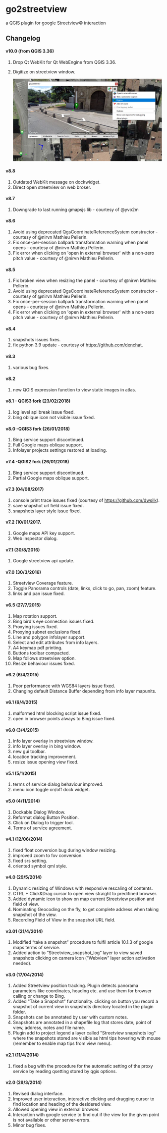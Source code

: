 # go2streetview

a QGIS plugin for google Streetview© interaction

## Changelog

#### v10.0 (from QGIS 3.36)

1. Drop Qt WebKit for Qt WebEngine from QGIS 3.36.

2. Digitize on streetview window.

   ![](docs/digitizeOnSV.jpg)

#### v8.8

1. Outdated WebKit message on dockwidget.
2. Direct open streetview on web broser.

#### v8.7

1. Downgrade to last running gmapsjs lib - courtesy of @yvo2m

#### v8.6

1. Avoid using deprecated QgsCoordinateReferenceSystem constructor - courtesy of @nirvn Mathieu Pellerin.
2. Fix once-per-session ballpark transformation warning when panel opens - courtesy of @nirvn Mathieu Pellerin.
3. Fix error when clicking on 'open in external browser' with a non-zero pitch value - courtesy of @nirvn Mathieu Pellerin.

#### v8.5

1. Fix broken view when resizing the panel - courtesy of @nirvn Mathieu Pellerin.
2. Avoid using deprecated QgsCoordinateReferenceSystem constructor - courtesy of @nirvn Mathieu Pellerin.
3. Fix once-per-session ballpark transformation warning when panel opens - courtesy of @nirvn Mathieu Pellerin.
4. Fix error when clicking on 'open in external browser' with a non-zero pitch value - courtesy of @nirvn Mathieu Pellerin.

#### v8.4

1. snapshots issues fixes.
2. fix python 3.9 update - courtesy of https://github.com/denchat.

#### v8.3

1. various bug fixes.

#### v8.2

1. new QGIS expression function to view static images in atlas.

#### v8.1 - QGIS3 fork (23/02/2018)

1. log level api break issue fixed.
2. bing oblique icon not visible issue fixed.

#### v8.0 -QGIS3 fork (26/01/2018)

1. Bing service support discontinued.
2. Full Google maps oblique support.
3. Infolayer projects settings restored at loading.

#### v7.4 -QGIS2 fork (26/01/2018)

1. Bing service support discontinued.
2. Partial Google maps oblique support.

#### v7.3 (04/08/2017)

1. console print trace issues fixed (courtesy of https://github.com/dwsilk).
2. save snapshot url field issue fixed.
3. snapshots layer style issue fixed.

#### v7.2 (10/01/2017. 

1. Google maps API key support.
2. Web inspector dialog.

#### v7.1 (30/8/2016)

1. Google streetview api update.

#### v7.0 (30/3/2016)

1. Streetview Coverage feature.
2. Toggle Panorama controls (date, links, click to go, pan, zoom) feature.
3. links and pan issue fixed.

#### v6.5 (27/7/2015)

1. Map rotation support.
2. Bing bird's eye connection issues fixed.
3. Proxying issues fixed.
4. Proxying subnet exclusions fixed.
5. Line and polygon infolayer support.
6. Select and edit attributes from info layers.
7. A4 keymap pdf printing.
8. Buttons toolbar compacted.
9. Map follows streetview option.
9. Resize behaviour issues fixed.

#### v6.2 (6/4/2015)

1. Poor performance with WGS84 layers issue fixed.
2. Changing default Distance Buffer depending from info layer mapunits.

#### v6.1 (6/4/2015)

1. malformed html blocking script issue fixed.
2. open in browser points always to Bing issue fixed.

#### v6.0 (3/4/2015)

1. info layer overlay in streetview window.
2. info layer overlay in bing window.
3. new gui toolbar.
4. location tracking improvement.
5. resize issue opening view fixed.

#### v5.1 (5/1/2015)

1. terms of service dialog behaviour improved.
2. menu icon toggle on/off dock widget.

#### v5.0 (4/11/2014)

1. Dockable Dialog Window.
2. Reformat dialog Button Position.
3. Click on Dialog to trigger tool.
4. Terms of service agreement.

#### v4.1 (12/06/2014)

1. fixed float conversion bug during window resizing.
2. improved zoom to fov conversion.
3. fixed srs setting.
4. oriented symbol qml style.

#### v4.0 (29/5/2014)

1. Dynamic resizing of Windows with responsive rescaling of contents.
2. CTRL + Click&Drag cursor to open view straight to predifined browser.
3. Added dynamic icon to show on map current Streetview position and field of view.
4. Nominating Geocoding on the fly, to get complete address when taking snapshot of the view.
5. Recording Field of View in the snapshot URL field.

#### v3.01 (21/4/2014)

1. Modified “take a snapshot” procedure to fulfil article 10.1.3 of google maps terms of service.
2. Added action to “Streetview_snapshot_log” layer to view saved snapshots clicking on camera icon (“Webview” layer action activation needed).

#### v3.0 (17/04/2014)

1. Added Streetview position tracking. Plugin detects panorama parameters like coordinates, heading etc. and use them for browser calling or change to Bing.
2. Added "Take a Snapshot" functionality. clicking on button you record a snapshot of current view in snapshots directory located in the plugin folder.
3. Snapshots can be annotated by user with custom notes.
4. Snapshots are annotated in a shapefile log that stores date, point of view, address, notes and file name.
5. Plugin add to project legend a layer called "Streetview snapshots log" where the snapshots stored are visible as html tips hovering with mouse (remember to enable map tips from view menu).

#### v2.1 (11/4/2014)

1. fixed a bug with the procedure for the automatic setting of the proxy service by reading qsetting stored by qgis options.

#### v2.0 (29/3/2014)

1. Revised dialog interface. 
2. Improved user interaction, interactive clicking and dragging cursor to find location and heading of the desidered view.
3. Allowed opening view in external browser.  
4. Interaction with google service to find out if the view for the given point is not available or other server-errors.
5. Minor bug fixes.

